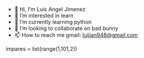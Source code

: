 - 👋 Hi, I’m Luis Angel Jimenez
- 👀 I’m interested in learn
- 🌱 I’m currently learning python
- 💞️ I’m looking to collaborate on bad bunny
- 📫 How to reach me gmail: luijian948@gmail.com

impares = list(range(1,101,2))
<!---
LuisJimenez19/LuisJimenez19 is a ✨ special ✨ repository because its `README.md` (this file) appears on your GitHub profile.
You can click the Preview link to take a look at your changes.
--->

